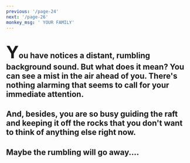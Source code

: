 ```yaml
---
previous: '/page-24'
next: '/page-26'
monkey_msg: ' YOUR FAMILY'
---
```


## <span style="font-size:47px;">Y</span>ou have notices a distant, rumbling background sound. But what does it mean? You can see a mist in the air ahead of you. There's nothing alarming that seems to call for your immediate attention.

## And, besides, you are so busy guiding the raft and keeping it off the rocks that you don't want to think of anything else right now.

## Maybe the rumbling will go away....

